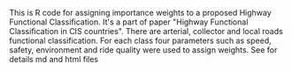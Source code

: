 This is R code for assigning importance weights to a proposed Highway Functional Classification. It's a part of paper "Highway Functional Classification in CIS countries". 
There are arterial, collector and local roads functional classification. For each class four parameters such as speed, safety, environment and ride quality
were used to assign weights. See for details md and html files      
